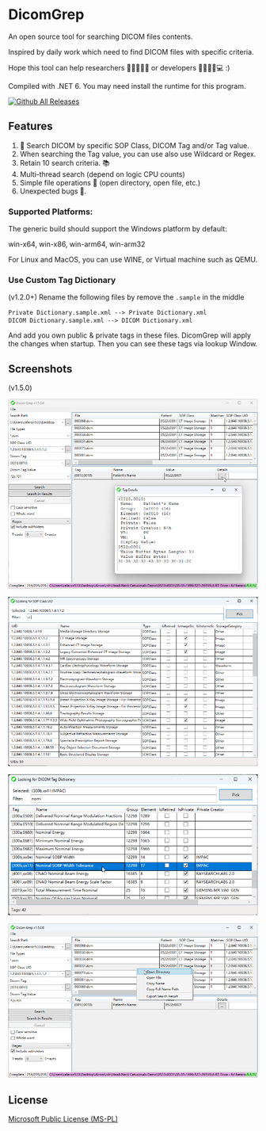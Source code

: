 # DicomGrep

An open source tool for searching DICOM files contents.

Inspired by daily work which need to find DICOM files with specific criteria.

Hope this tool can help researchers 👩‍🔬👨‍🔬🔬 or developers 👨‍💻👩‍💻💻 :)

Compiled with .NET 6. You may need install the runtime for this program.

[![Github All Releases](https://img.shields.io/github/downloads/celeron533/DicomGrep/total.svg)](https://github.com/celeron533/DicomGrep/releases)

## Features
1. 🔎 Search DICOM by specific SOP Class, DICOM Tag and/or Tag value.
2. When searching the Tag value, you can use also use Wildcard or Regex.
3. Retain 10 search criteria. 📚
4. Multi-thread search (depend on logic CPU counts)
5. Simple file operations 📄 (open directory, open file, etc.)
6. Unexpected bugs 🐛.

### Supported Platforms:

The generic build should support the Windows platform by default:

win-x64, win-x86, win-arm64, win-arm32

For Linux and MacOS, you can use WINE, or Virtual machine such as QEMU.

### Use Custom Tag Dictionary
(v1.2.0+) Rename the following files by remove the `.sample` in the middle
```
Private Dictionary.sample.xml --> Private Dictionary.xml
DICOM Dictionary.sample.xml --> DICOM Dictionary.xml
```

And add you own public & private tags in these files. DicomGrep will apply the changes when startup. Then you can see these tags via lookup Window.

## Screenshots
(v1.5.0)

![Main Window](./screenshots/01.png)

![Lookup SOP Class UID Dictionary](./screenshots/02.png)

![Lookup DICOM Tag Dictionary](./screenshots/03.png)

![Right click menu](./screenshots/04.png)

## License
[Microsoft Public License (MS-PL)](License.txt)
